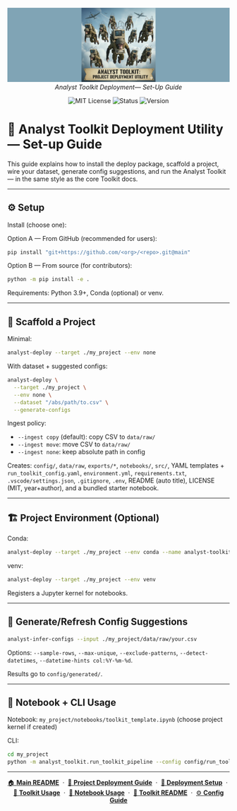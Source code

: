 <p align="center">
  <img src="../logo_img/analyst_toolkit_deploy_banner.png" width="1000"/>
  <br>
  <em>Analyst Toolkit Deployment— Set-Up Guide</em>
</p>
<p align="center">
  <img alt="MIT License" src="https://img.shields.io/badge/license-MIT-blue">
  <img alt="Status" src="https://img.shields.io/badge/status-stable-brightgreen">
  <img alt="Version" src="https://img.shields.io/badge/version-v0.1.0-blueviolet">
</p>


# 📘 Analyst Toolkit Deployment Utility — Set-up Guide

This guide explains how to install the deploy package, scaffold a project, wire your dataset, generate config suggestions, and run the Analyst Toolkit — in the same style as the core Toolkit docs.

---

## ⚙️ Setup

Install (choose one):

Option A — From GitHub (recommended for users):
```bash
pip install "git+https://github.com/<org>/<repo>.git@main"
```

Option B — From source (for contributors):
```bash
python -m pip install -e .
```

Requirements: Python 3.9+, Conda (optional) or venv.

---

## 🧭 Scaffold a Project

Minimal:
```bash
analyst-deploy --target ./my_project --env none
```

With dataset + suggested configs:
```bash
analyst-deploy \
  --target ./my_project \
  --env none \
  --dataset "/abs/path/to.csv" \
  --generate-configs
```

Ingest policy:
- `--ingest copy` (default): copy CSV to `data/raw/`
- `--ingest move`: move CSV to `data/raw/`
- `--ingest none`: keep absolute path in config

Creates: `config/`, `data/raw`, `exports/*`, `notebooks/`, `src/`, YAML templates + `run_toolkit_config.yaml`, `environment.yml`, `requirements.txt`, `.vscode/settings.json`, `.gitignore`, `.env`, README (auto title), LICENSE (MIT, year+author), and a bundled starter notebook.

---

## 🏗️ Project Environment (Optional)

Conda:
```bash
analyst-deploy --target ./my_project --env conda --name analyst-toolkit
```

venv:
```bash
analyst-deploy --target ./my_project --env venv
```

Registers a Jupyter kernel for notebooks.

---

## 🧪 Generate/Refresh Config Suggestions

```bash
analyst-infer-configs --input ./my_project/data/raw/your.csv
```

Options: `--sample-rows`, `--max-unique`, `--exclude-patterns`, `--detect-datetimes`, `--datetime-hints col:%Y-%m-%d`.

Results go to `config/generated/`.

---

## 📓 Notebook + CLI Usage

Notebook: `my_project/notebooks/toolkit_template.ipynb` (choose project kernel if created)

CLI:
```bash
cd my_project
python -m analyst_toolkit.run_toolkit_pipeline --config config/run_toolkit_config.yaml
```

---

<p align="center">
  <a href="README.md">🏠 <b>Main README</b></a>
  &nbsp;·&nbsp;
  <a href="deployment_guide.md">🚀 <b>Project Deployment Guide</b></a>
  &nbsp;·&nbsp;
  <a href="deployment_setup_guide.md">🔧 <b>Deployment Setup</b></a>
  &nbsp;·&nbsp;
  <a href="toolkit_readme.md">📘 <b>Toolkit Usage</b></a>
  &nbsp;·&nbsp;
  <a href="notebook_usage_guide.md">📓 <b>Notebook Usage</b></a>
  &nbsp;·&nbsp;
  <a href="toolkit_readme.md">📘 <b>Toolkit README</b></a>
  &nbsp;·&nbsp;
  <a href="toolkit_config_guide.md">⚙️ <b>Config Guide</b></a>
</p>
